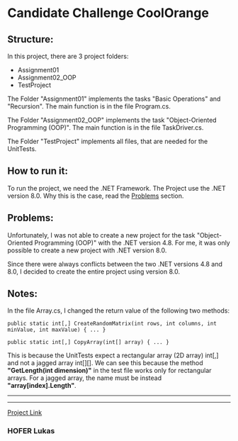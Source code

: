 # Candidate Challenge CoolOrange


<!--## Explanation of the solution: -->

## Structure:
In this project, there are 3 project folders:
+ Assignment01
+ Assignment02_OOP
+ TestProject

The Folder "Assignment01" implements the tasks "Basic Operations" and "Recursion". The main function is in the file Program.cs. 

The Folder "Assignment02_OOP" implements the task "Object-Oriented Programming (OOP)". The main function is in the file TaskDriver.cs.

The Folder "TestProject" implements all files, that are needed for the UnitTests.


## How to run it:
To run the project, we need the .NET Framework. The Project use the .NET version 8.0. Why this is the case, read the [Problems](#problems) section.

## Problems:
Unfortunately, I was not able to create a new project for the task "Object-Oriented Programming (OOP)" with the .NET version 4.8. For me, it was only possible to create a new project with .NET version 8.0. 

Since there were always conflicts between the two .NET versions 4.8 and 8.0, I decided to create the entire project using version 8.0.


## Notes:
In the file Array.cs, I changed the return value of the following two methods:

    public static int[,] CreateRandomMatrix(int rows, int columns, int minValue, int maxValue) { ... }

    public static int[,] CopyArray(int[] array) { ... }

This is because the UnitTests expect a rectangular array (2D array) int[,] and not a jagged array int[][]. We can see this because the method **"GetLength(int dimension)"** in the test file works only for rectangular arrays. For a jagged array, the name must be instead **"array[index].Length"**.

***
***
[Project Link](https://github.com/userRaptor/challenge_coolorange.git)

### HOFER Lukas





